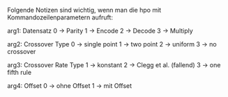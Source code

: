 Folgende Notizen sind wichtig, wenn man die hpo mit Kommandozeilenparametern aufruft:

arg1: Datensatz
    0 -> Parity
    1 -> Encode
    2 -> Decode
    3 -> Multiply

arg2: Crossover Type
    0 -> single point
    1 -> two point
    2 -> uniform
    3 -> no crossover
    
arg3: Crossover Rate Type
    1 -> konstant
    2 -> Clegg et al. (fallend)
    3 -> one fifth rule

arg4: Offset
    0 -> ohne Offset
    1 -> mit Offset
